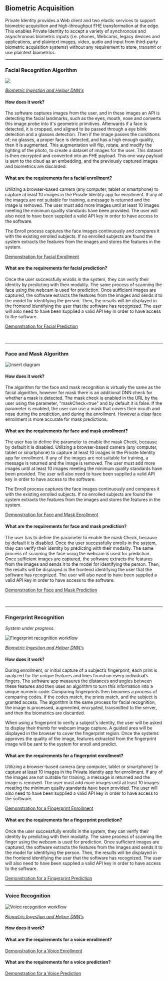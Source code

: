 ## Biometric Acquisition

Private Identity provides a Web client and two elastic services to support biometric acquisition and high-throughput FHE transformation at the edge. This enables Private Identity to accept a variety of synchronous and asynchronous biometric inputs (i.e. phones, Webcams, legacy devices and applications, and plaintext images, video, audio and input from third-party biometric acquisition systems) without any requirement to store, transmit or use plaintext biometrics.

***

### Facial Recognition Algorithm

![](https://github.com/openinfer/PrivateIdentity/blob/master/images/White%20Paper%20(8).png)

[_Biometric Ingestion and Helper DNN's_](https://github.com/openinfer/PrivateIdentity/wiki/Biometric-Ingestion-and-Helper-DNNs)

#### How does it work?



The software captures images from the user, and in these images an API is detecting the facial landmarks, such as the eyes, mouth, nose and converts this image probe into it's geometric primitives. Afterwards if a face is detected, it is cropped, and aligned to be passed through a eye blink detection and a glasses detection. Then if the image passes the conditions of; no glasses, a proper face is detected, and has a high enough quality, then it is augmented. This augmentation will flip, rotate, and modify the lighting of the photo, to create a dataset of images for the user. This dataset is then encrypted and converted into an FHE payload. This one way payload is sent to the cloud as an embedding, and the previously captured images and biometrics are discarded. 

#### What are the requirements for a facial enrollment?

Utilizing a browser-based camera (any computer, tablet or smartphone) to capture at least 10 images in the Private Identity app for enrollment. If any of the images are not suitable for training, a message is returned and the image is removed. The user must add more images until at least 10 images meeting the minimum quality standards have been provided. The user will also need to have been supplied a valid API key in order to have access to the software.

The Enroll process captures the face images continuously and compares it with the existing enrolled subjects. If no enrolled subjects are found the system extracts the features from the images and stores the features in the system.

[Demonstration for Facial Enrollment](https://youtu.be/_MxgytMoMus)

#### What are the requirements for facial prediction?

Once the user successfully enrolls in the system, they can verify their identity by predicting with their modality. The same process of scanning the face using the webcam is used for prediction. Once sufficient images are captured, the software extracts the features from the images and sends it to the model for identifying the person. Then, the results will be displayed in the frontend identifying the user that the software has recognized. The user will also need to have been supplied a valid API key in order to have access to the software.

[Demonstration for Facial Prediction](https://youtu.be/lfaCKwHxgUM)

</br>

***

### Face and Mask Algorithm 

![insert diagram](Face_Mask_Diagram)

#### How does it work?

The algorithm for the face and mask recognition is virtually the same as the facial algorithm, however for mask there is an additional DNN check for whether a mask is detected. The mask check is enabled in the URL by the user using the parameter, "maskCheck=true" and by default it is false. If the parameter is enabled, the user can use a mask that covers their mouth and nose during the prediction, and during the enrollment. However a clear face enrollment is more accurate for mask predictions. 

#### What are the requirements for face and mask enrollment?

The user has to define the parameter to enable the mask Check, because by default it is disabled. Utilizing a browser-based camera (any computer, tablet or smartphone) to capture at least 10 images in the Private Identity app for enrollment. If any of the images are not suitable for training, a message is returned and the image is removed. The user must add more images until at least 10 images meeting the minimum quality standards have been provided. The user will also need to have been supplied a valid API key in order to have access to the software.

The Enroll process captures the face images continuously and compares it with the existing enrolled subjects. If no enrolled subjects are found the system extracts the features from the images and stores the features in the system.

[Demonstration for Face and Mask Enrollment](youtube.com)

#### What are the requirements for face and mask prediction?

The user has to define the parameter to enable the mask Check, because by default it is disabled. Once the user successfully enrolls in the system, they can verify their identity by predicting with their modality. The same process of scanning the face using the webcam is used for prediction. Once sufficient images are captured, the software extracts the features from the images and sends it to the model for identifying the person. Then, the results will be displayed in the frontend identifying the user that the software has recognized. The user will also need to have been supplied a valid API key in order to have access to the software.

[Demonstration for Face and Mask Prediction](youtube.com)

</br>

***

### Fingerprint Recognition

_System under progress._

![Fingerprint recognition workflow](https://github.com/openinfer/PrivateIdentity/blob/master/images/Workflow%20-%20Fingerprint.png)

[_Biometric Ingestion and Helper DNN's_](https://github.com/openinfer/PrivateIdentity/wiki/Biometric-Ingestion-and-Helper-DNNs#FACE-\&-FINGERPRINT-VALIDATION-DNNs)

#### How does it work?

During enrollment, or initial capture of a subject’s fingerprint, each print is analyzed for the unique features and lines found on every individual’s fingers. The software app measures the distances and angles between these features and then uses an algorithm to turn this information into a unique numeric code. Comparing fingerprints then becomes a process of comparing codes. If the codes match, the prints match, and the subject is granted access. The algorithm is the same process for facial recognition, the image is processed, augmented, encrypted, transmitted to the server, and then the biometrics are discarded.

When using a fingerprint to verify a subject's identity, the user will be asked to display their thumb for webcam image capture. A guided area will be displayed in the browser to cover the fingerprint region. Once the systems approves the quality of the image, features extracted from the fingerprint image will be sent to the system for enroll and predict.

#### What are the requirements for a fingerprint enrollment?

Utilizing a browser-based camera (any computer, tablet or smartphone) to capture at least 10 images in the Private Identity app for enrollment. If any of the images are not suitable for training, a message is returned and the image is removed. The user must add more images until at least 10 images meeting the minimum quality standards have been provided. The user will also need to have been supplied a valid API key in order to have access to the software.

[Demonstration for a Fingerprint Enrollment](youtube.com)

#### What are the requirements for a fingerprint prediction?

Once the user successfully enrolls in the system, they can verify their identity by predicting with their modality. The same process of scanning the finger using the webcam is used for prediction. Once sufficient images are captured, the software extracts the features from the images and sends it to the model for identifying the person. Then, the results will be displayed in the frontend identifying the user that the software has recognized. The user will also need to have been supplied a valid API key in order to have access to the software.

[Demonstration for a Fingerprint Prediction](youtube.com)
</br>

***

### Voice Recognition

![Voice recognition workflow](https://github.com/openinfer/PrivateIdentity/blob/master/images/Workflow%20-%20Voice.png)

[_Biometric Ingestion and Helper DNN's_](https://github.com/openinfer/PrivateIdentity/wiki/Biometric-Ingestion-and-Helper-DNNs#VOICE-INPUT-SEGMENTATION)

#### How does it work?

#### What are the requirements for a voice enrollment?

[Demonstration for a Voice Enrollment](youtube.com)

#### What are the requirements for a voice prediction?


[Demonstration for a Voice Prediction](youtube.com)
</br>
